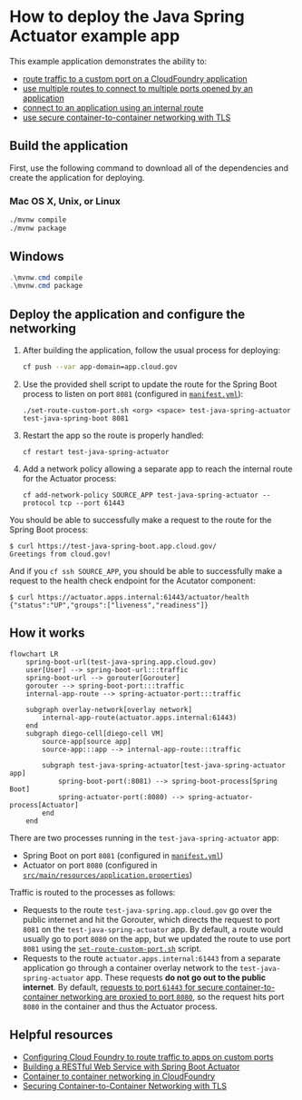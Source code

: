 # How to deploy the Java Spring Actuator example app

This example application demonstrates the ability to:

- [route traffic to a custom port on a CloudFoundry application][custom-ports]
- [use multiple routes to connect to multiple ports opened by an application][custom-ports]
- [connect to an application using an internal route](https://docs.cloudfoundry.org/devguide/deploy-apps/routes-domains.html#internal-routes)
- [use secure container-to-container networking with TLS][secure-c2c-with-tls]

## Build the application

First, use the following command to download all of the dependencies and create the application for deploying.

### Mac OS X, Unix, or Linux

```bash
./mvnw compile
./mvnw package
```

## Windows

```powershell
.\mvnw.cmd compile
.\mvnw.cmd package
```

## Deploy the application and configure the networking

1. After building the application, follow the usual process for deploying:

    ```bash
    cf push --var app-domain=app.cloud.gov
    ```

2. Use the provided shell script to update the route for the Spring Boot process to listen on port `8081` (configured in [`manifest.yml`](./manifest.yml)):

    ```shell
    ./set-route-custom-port.sh <org> <space> test-java-spring-actuator test-java-spring-boot 8081
    ```

3. Restart the app so the route is properly handled:

    ```shell
    cf restart test-java-spring-actuator
    ```

4. Add a network policy allowing a separate app to reach the internal route for the Actuator process:

    ```shell
    cf add-network-policy SOURCE_APP test-java-spring-actuator --protocol tcp --port 61443
    ```

You should be able to successfully make a request to the route for the Spring Boot process:

```shell
$ curl https://test-java-spring-boot.app.cloud.gov/
Greetings from cloud.gov!
```

And if you `cf ssh SOURCE_APP`, you should be able to successfully make a request to the health check endpoint for the Acutator component:

```shell
$ curl https://actuator.apps.internal:61443/actuator/health
{"status":"UP","groups":["liveness","readiness"]}
```

## How it works

```mermaid
flowchart LR
    spring-boot-url(test-java-spring.app.cloud.gov)
    user[User] --> spring-boot-url:::traffic
    spring-boot-url --> gorouter[Gorouter]
    gorouter --> spring-boot-port:::traffic
    internal-app-route --> spring-actuator-port:::traffic

    subgraph overlay-network[overlay network]
        internal-app-route(actuator.apps.internal:61443)
    end
    subgraph diego-cell[diego-cell VM]
        source-app[source app]
        source-app:::app --> internal-app-route:::traffic

        subgraph test-java-spring-actuator[test-java-spring-actuator app]
            spring-boot-port(:8081) --> spring-boot-process[Spring Boot]
            spring-actuator-port(:8080) --> spring-actuator-process[Actuator]
        end
    end
```

There are two processes running in the `test-java-spring-actuator` app:

- Spring Boot on port `8081` (configured in [`manifest.yml`](./manifest.yml))
- Actuator on port `8080` (configured in [`src/main/resources/application.properties`](./src/main/resources/application.properties))

Traffic is routed to the processes as follows:

- Requests to the route `test-java-spring.app.cloud.gov` go over the public internet and hit the Gorouter, which directs the request to port `8081` on the `test-java-spring-actuator` app. By default, a route would usually go to port `8080` on the app, but we updated the route to use port `8081` using the [`set-route-custom-port.sh`](./set-route-custom-port.sh) script.
- Requests to the route `actuator.apps.internal:61443` from a separate application go through a container overlay network to the `test-java-spring-actuator` app. These requests **do not go out to the public internet**. By default, [requests to port `61443` for secure container-to-container networking are proxied to port `8080`](secure-c2c-with-tls), so the request hits port `8080` in the container and thus the Actuator process.

## Helpful resources

- [Configuring Cloud Foundry to route traffic to apps on custom ports][custom-ports]
- [Building a RESTful Web Service with Spring Boot Actuator](https://spring.io/guides/gs/actuator-service/)
- [Container to container networking in CloudFoundry](https://docs.cloudfoundry.org/concepts/understand-cf-networking.html)
- [Securing Container-to-Container Networking with TLS][secure-c2c-with-tls]

[custom-ports]: https://docs.cloudfoundry.org/devguide/custom-ports.html
[secure-c2c-with-tls]: https://www.cloudfoundry.org/blog/secure-container-networking-with-tls/

<!-- Auto-update: 2025-10-14T05:31:12.625783 -->
